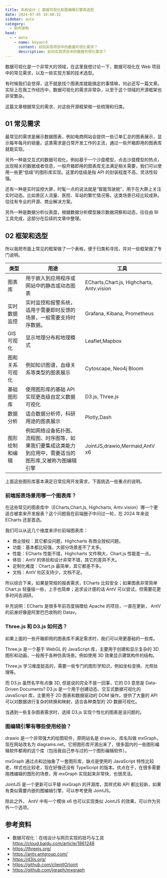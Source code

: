 ```yaml
---
title: 系统设计 | 数据可视化和图编辑引擎库选型
date: 2024-07-05 10:48:32
sidebar: auto
category:
  - 软件架构
head:
  - - meta
    - name: keyword
      content: 如何实现项目中的数据可视化需求？
      description: 如何实现项目中的数据可视化需求？
---
```


数据可视化是一个非常大的领域，在这里我想讨论一下，数据可视化在 Web 项目中的常见需求，以及一些实现方案的技术选型。

有时候我们会觉得，这不就是找个图表库就能搞定的事情嘛，何必还写一篇文章。实际上在我工作经历中，数据可视化的需求非常杂，以至于这个领域的开源框架也非常繁杂。

这篇文章根据常见的需求，对这些开源框架做一些梳理和归类。

## 01 常见需求

最常见的需求是展示数据图表，例如电商网站会提供一些订单汇总的图表展示，显示每年每月的销量。这类需求是日常开发工作的主流，通过一些开箱即用的图表库就能实现。

另外一种是交互式的数据可视化。例如基于一个沙盘模型，点击沙盘模型的热点，出现相关的数据或者信息，一般开箱即用的图表库无法满足相关需要，我们可以使用一些更“低级”的图形库实现。这里的低级是指 API 的封装程度不高，灵活性较强。

还有一种是实时监控大屏，时髦一点的说法就是“智能驾驶舱”，用于在大屏上关注实时动态。比如景区人流量、医院、车站的繁忙情况等。这类场景已经比较成熟，往往有专业的开源、商业解决方案。

另外一种是数据分析仪表盘，根据数据分析模型展示数据洞察和动态，往往由 BI 工具完成，这部分在后续的文章中整理。

## 02 框架和选型

所以我把市面上常见的框架做了一个表格，便于归类和寻找，并对一些框架做了专门说明。

| 类型      | 用途                                               | 工具                                        |
|---------|--------------------------------------------------|-------------------------------------------|
| 图表库     | 用于嵌入到应用程序或网站中的静态或动态图表                            | ECharts,Chart.js, Highcharts, Antv.vision |
| 实时数据监控  | 实时监控和报警系统，适用于需要即时反馈的场景，一般需要支持时序数据。               | Grafana, Kibana, Prometheus               |
| GIS 可视化 | 显示地理分布和地理模式                                      | Leaflet,Mapbox                            | 
| 图和关系可视化 | 例如知识图谱，血缘关系等类型的图表展示                              | Cytoscape, Neo4j Bloom                    |
| 基础图形库   | 使用图形库的基础 API 实现更高级自定义数据可视化                       | D3.js, Three.js                           |
| 数据分析    | 适合数据分析师，科研用途的图表展示                                | Plotly,Dash                               |
| 图形绘制和编辑 | 例如网络设备拓扑图、流程图、时序图等，如果我们要集成这类能力到应用中，需要适当的图形库,又被称为图编辑引擎 | JointJS,drawio,Mermaid,AntV x6    |

上面这些图形库基本满足日常应用开发需求，下面挑选一些重点的说明。

### 前端报表场景用哪一个图表库？

在这些常见的图表库中（ECharts,Chart.js, Highcharts, Antv.vision）哪一个更适合被拿来开发报表？这个问题我在前端圈子中问过一轮，在 2024 年来说 ECharts 还是首选。

我们可以从这几个维度来评价前端图表库：

- 商业授权：其它都没问题，Highcharts 有商业授权问题。
- 功能：基本都比较强，大部分场景差不了太多。
- 性能：ECharts 性能不错，Highcharts 文件稍大，Chart.js 性能差一点。
- 体验：AntV 的体验和设计非常不错，其它的差异不大。
- 定制化难度：Chart.js 最简单，其它都差不多。
- 文档：AntV 社区支持少，文档不足。

所以综合下来，如果是常规的报表需求，ECharts 比较安全；如果图表非常简单 Chart.js 轻量级一些，上手也简单；追求设计感的话 AntV 可以尝试，但需要花更多时间去调研。

补充说明：ECharts 是很多年前百度捐赠给 Apache 的项目，一直在更新， AntV 的前身好像是阿里巴巴收购的 Datav。

### Three.js 和 D3.js 如何选？

如果上面的一些开箱即用的图表库不满足需求时，我们可以用更基础的一些库。

Three.js 是一个基于 WebGL 的 JavaScript 库，主要用于创建和显示复杂的 3D 图形和动画，一般用于各种仿真场景。例如使用 3D 效果显示建筑构件的结构。

Three.js 学习难度挺高的，需要一些专门的图形学知识，例如坐标变换、光照处理等。

而 D3.js 虽然名字有点像 3D, 但是说的完全不是一回事，它的 D3 意思是 Data-Driven Documents? D3.js 是一个用于创建动态、交互式数据可视化的 JavaScript 库，主要用于 2D 图表和数据驱动的 DOM 操作。提供了大量的 API 可以对数据进行复杂的转换和映射，适合各种类型的 2D 数据可视化。

当遇到一些复杂图表需求时，选择 D3.js 实现个性化的图表是没问题的。

### 图编辑引擎有哪些使用经验？

drawio 是一个非常强大的绘图软件，原网站名是 draw.io，库名叫做 mxGraph，现在网站改名为 diagrams.net。它把图形库开源出来了，很多国内的一些图形编辑软件都用的这个库（包括我自己参与过的一个图形编辑软件）。

mxGraph 通过点和边抽象了一套图形库，缺点是使用的 JavaScript 特性比较老，样式也比较老，现在好像还没有 TypeScript 的版本。优点在于，在很多需要拖拽编辑的图形的场景，用 mxGraph 实现起来非常快，也很灵活。

JointJS 是一个更新可以平替 mxGraph 的开源库，其样式和 API 都比较新，如果有类似需要内嵌的图编辑引擎，可以参考使用 JointJS。

除此之外， AntV 中有一个模块 x6 也可以实现类似 JointJS 的效果，可以作为另外一个选项。

## 参考资料

- 数据可视化：在线设计与网页实现的技巧与工具 https://cloud.baidu.com/article/1861248
- https://threejs.org/
- https://antv.antgroup.com/
- https://d3js.org/
- https://github.com/clientIO/joint
- https://github.com/jgraph/mxgraph